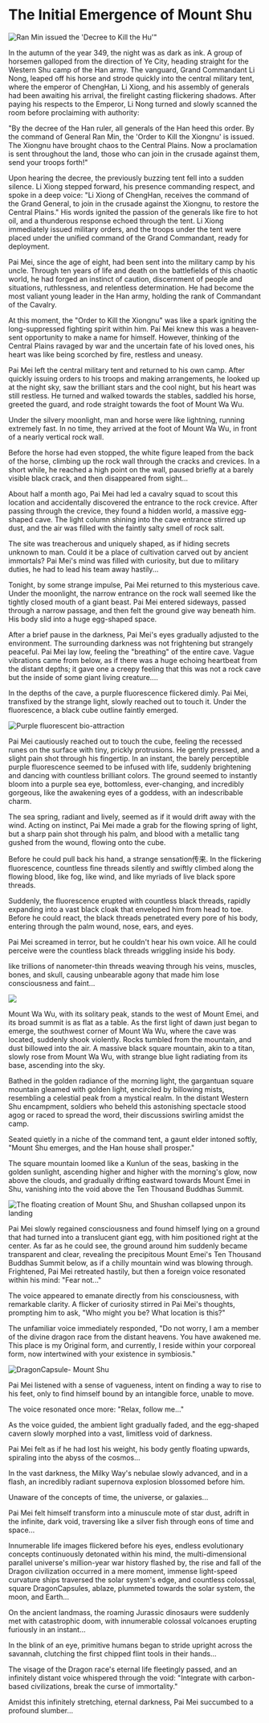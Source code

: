 # The Initial Emergence of Mount Shu

![Ran Min issued the 'Decree to Kill the Hu'"](../.gitbook/assets/123.jpg)

In the autumn of the year 349, the night was as dark as ink. A group of horsemen galloped from the direction of Ye City, heading straight for the Western Shu camp of the Han army. The vanguard, Grand Commandant Li Nong, leaped off his horse and strode quickly into the central military tent, where the  emperor of ChengHan, Li Xiong, and his assembly of generals had been awaiting his arrival, the firelight casting flickering shadows. After paying his respects to the Emperor, Li Nong turned and slowly scanned the room before proclaiming with authority:

"By the decree of the Han ruler, all generals of the Han heed this order. By the command of General Ran Min, the 'Order to Kill the Xiongnu' is issued. The Xiongnu have brought chaos to the Central Plains. Now a proclamation is sent throughout the land, those who can join in the crusade against them, send your troops forth!"

Upon hearing the decree, the previously buzzing tent fell into a sudden silence. Li Xiong stepped forward, his presence commanding respect, and spoke in a deep voice: "Li Xiong of ChengHan, receives the command of the Grand General, to join in the crusade against the Xiongnu, to restore the Central Plains." His words ignited the passion of the generals like fire to hot oil, and a thunderous response echoed through the tent. Li Xiong immediately issued military orders, and the troops under the tent were placed under the unified command of the Grand Commandant, ready for deployment.

Pai Mei, since the age of eight, had been sent into the military camp by his uncle. Through ten years of life and death on the battlefields of this chaotic world, he had forged an instinct of caution, discernment of people and situations, ruthlessness, and relentless determination. He had become the most valiant young leader in the Han army, holding the rank of Commandant of the Cavalry.

At this moment, the "Order to Kill the Xiongnu" was like a spark igniting the long-suppressed fighting spirit within him. Pai Mei knew this was a heaven-sent opportunity to make a name for himself. However, thinking of the Central Plains ravaged by war and the uncertain fate of his loved ones, his heart was like being scorched by fire, restless and uneasy.

Pai Mei left the central military tent and returned to his own camp. After quickly issuing orders to his troops and making arrangements, he looked up at the night sky, saw the brilliant stars and the cool night, but his heart was still restless. He turned and walked towards the stables, saddled his horse, greeted the guard, and rode straight towards the foot of Mount Wa Wu.

Under the silvery moonlight, man and horse were like lightning, running extremely fast. In no time, they arrived at the foot of Mount Wa Wu, in front of a nearly vertical rock wall.

Before the horse had even stopped, the white figure leaped from the back of the horse, climbing up the rock wall through the cracks and crevices. In a short while, he reached a high point on the wall, paused briefly at a barely visible black crack, and then disappeared from sight...

About half a month ago, Pai Mei had led a cavalry squad to scout this location and accidentally discovered the entrance to the rock crevice. After passing through the crevice, they found a hidden world, a massive egg-shaped cave. The light column shining into the cave entrance stirred up dust, and the air was filled with the faintly salty smell of rock salt.

The site was treacherous and uniquely shaped, as if hiding secrets unknown to man. Could it be a place of cultivation carved out by ancient immortals? Pai Mei's mind was filled with curiosity, but due to military duties, he had to lead his team away hastily...

Tonight, by some strange impulse, Pai Mei returned to this mysterious cave. Under the moonlight, the narrow entrance on the rock wall seemed like the tightly closed mouth of a giant beast. Pai Mei entered sideways, passed through a narrow passage, and then felt the ground give way beneath him. His body slid into a huge egg-shaped space.

After a brief pause in the darkness, Pai Mei's eyes gradually adjusted to the environment. The surrounding darkness was not frightening but strangely peaceful. Pai Mei lay low, feeling the "breathing" of the entire cave. Vague vibrations came from below, as if there was a huge echoing heartbeat from the distant depths; it gave one a creepy feeling that this was not a rock cave but the inside of some giant living creature....

In the depths of the cave, a purple fluorescence flickered dimly. Pai Mei, transfixed by the strange light, slowly reached out to touch it. Under the fluorescence, a black cube outline faintly emerged.

![Purple fluorescent bio-attraction](../.gitbook/assets/maxresdefault.jpeg)

Pai Mei cautiously reached out to touch the cube, feeling the recessed runes on the surface with tiny, prickly protrusions. He gently pressed, and a slight pain shot through his fingertip. In an instant, the barely perceptible purple fluorescence seemed to be infused with life, suddenly brightening and dancing with countless brilliant colors. The ground seemed to instantly bloom into a purple sea eye, bottomless, ever-changing, and incredibly gorgeous, like the awakening eyes of a goddess, with an indescribable charm.

The sea spring, radiant and lively, seemed as if it would drift away with the wind. Acting on instinct, Pai Mei made a grab for the flowing spring of light, but a sharp pain shot through his palm, and blood with a metallic tang gushed from the wound, flowing onto the cube.

Before he could pull back his hand, a strange sensation传来. In the flickering fluorescence, countless fine threads silently and swiftly climbed along the flowing blood, like fog, like wind, and like myriads of live black spore threads.

Suddenly, the fluorescence erupted with countless black threads, rapidly expanding into a vast black cloak that enveloped him from head to toe. Before he could react, the black threads penetrated every pore of his body, entering through the palm wound, nose, ears, and eyes.

Pai Mei screamed in terror, but he couldn't hear his own voice. All he could perceive were the countless black threads wriggling inside his body.

like trillions of nanometer-thin threads weaving through his veins, muscles, bones, and skull, causing unbearable agony that made him lose consciousness and faint...

![](../.gitbook/assets/仙山.jpeg)

Mount Wa Wu, with its solitary peak, stands to the west of Mount Emei, and its broad summit is as flat as a table. As the first light of dawn just began to emerge, the southwest corner of Mount Wa Wu, where the cave was located, suddenly shook violently. Rocks tumbled from the mountain, and dust billowed into the air. A massive black square mountain, akin to a titan, slowly rose from Mount Wa Wu, with strange blue light radiating from its base, ascending into the sky.

Bathed in the golden radiance of the morning light, the gargantuan square mountain gleamed with golden light, encircled by billowing mists, resembling a celestial peak from a mystical realm. In the distant Western Shu encampment, soldiers who beheld this astonishing spectacle stood agog or raced to spread the word, their discussions swirling amidst the camp.

Seated quietly in a niche of the command tent, a gaunt elder intoned softly, "Mount Shu emerges, and the Han house shall prosper."

The square mountain loomed like a Kunlun of the seas, basking in the golden sunlight, ascending higher and higher with the morning's glow, now above the clouds, and gradually drifting eastward towards Mount Emei in Shu, vanishing into the void above the Ten Thousand Buddhas Summit.

![The floating creation of Mount Shu, and Shushan collapsed unpon its landing                                    ](../.gitbook/assets/1000.jpeg)

Pai Mei slowly regained consciousness and found himself lying on a ground that had turned into a translucent giant egg, with him positioned right at the center. As far as he could see, the ground around him suddenly became transparent and clear, revealing the precipitous Mount Emei's Ten Thousand Buddhas Summit below, as if a chilly mountain wind was blowing through. Frightened, Pai Mei retreated hastily, but then a foreign voice resonated within his mind: "Fear not..."

The voice appeared to emanate directly from his consciousness, with remarkable clarity. A flicker of curiosity stirred in Pai Mei's thoughts, prompting him to ask, "Who might you be? What location is this?"

The unfamiliar voice immediately responded, "Do not worry, I am a member of the divine dragon race from the distant heavens. You have awakened me. This place is my Original form, and currently, I reside within your corporeal form, now intertwined with your existence in symbiosis."

![DragonCapsule- Mount Shu](../.gitbook/assets/1.png)

Pai Mei listened with a sense of vagueness, intent on finding a way to rise to his feet, only to find himself bound by an intangible force, unable to move.

The voice resonated once more: "Relax, follow me..."

As the voice guided, the ambient light gradually faded, and the egg-shaped cavern slowly morphed into a vast, limitless void of darkness.

Pai Mei felt as if he had lost his weight, his body gently floating upwards, spiraling into the abyss of the cosmos...

In the vast darkness, the Milky Way's nebulae slowly advanced, and in a flash, an incredibly radiant supernova explosion blossomed before him.

Unaware of the concepts of time, the universe, or galaxies...

Pai Mei felt himself transform into a minuscule mote of star dust, adrift in the infinite, dark void, traversing like a silver fish through eons of time and space...

Innumerable life images flickered before his eyes, endless evolutionary concepts continuously detonated within his mind, the multi-dimensional parallel universe's million-year war history flashed by, the rise and fall of the Dragon civilization occurred in a mere moment, immense light-speed curvature ships traversed the solar system's edge, and countless colossal, square DragonCapsules, ablaze, plummeted towards the solar system, the moon, and Earth...

On the ancient landmass, the roaming Jurassic dinosaurs were suddenly met with catastrophic doom, with innumerable colossal volcanoes erupting furiously in an instant...

In the blink of an eye, primitive humans began to stride upright across the savannah, clutching the first chipped flint tools in their hands...

The visage of the Dragon race's eternal life fleetingly passed, and an infinitely distant voice whispered through the void: "Integrate with carbon-based civilizations, break the curse of immortality."

Amidst this infinitely stretching, eternal darkness, Pai Mei succumbed to a profound slumber...
